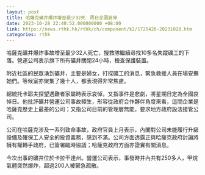 ```yaml
---
layout: post
title: 哈薩克礦井爆炸增至最少32死　周日全國哀悼
date: 2023-10-28 22:40:52.000000000 +08:00
link: https://news.rthk.hk/rthk/ch/component/k2/1725426-20231028.htm
categories: rthk
---
```


哈薩克礦井爆炸事故增至最少32人死亡，搜救隊繼續尋找10多名失蹤礦工的下落。營運公司表示旗下所有礦井關閉24小時，檢查保護裝置。

附近社區的民眾湧到礦井，主要是婦女，打探礦工的消息，緊急救援人員在場安撫她們。等候室亦聚集了幾十人，都表現得非常焦慮。

總統托卡耶夫探望遇難者家屬時表示哀悼，又指事件是悲劇，將星期日定為全國哀悼日。他批評礦井營運公司事故頻生，形容從政府合作夥伴角度來看，這間企業是哈薩克歷史上最差的公司；又指公司目前的管理層無能，要求地方政府設法接管公司。

公司在哈薩克涉及一系列致命事故，政府官員上月表示，內閣對公司未能履行升級設備及確保工人安全的投資義務，感到不滿。公司方面透露正與哈薩克政府討論將擁有權轉手政府，已簽署臨時協議；哈薩克政府方面亦證實有關消息。

今次出事的礦井位於卡拉干達州。營運公司表示，事發時井內共有250多人，甲烷氣體突然爆炸，超過200人被緊急疏散。
